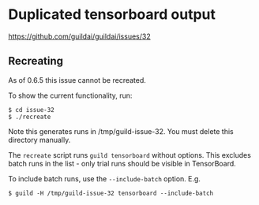 # Duplicated tensorboard output

https://github.com/guildai/guildai/issues/32

## Recreating

As of 0.6.5 this issue cannot be recreated.

To show the current functionality, run:

    $ cd issue-32
    $ ./recreate

Note this generates runs in /tmp/guild-issue-32. You must delete this
directory manually.

The `recreate` script runs `guild tensorboard` without options. This
excludes batch runs in the list - only trial runs should be visible in
TensorBoard.

To include batch runs, use the `--include-batch` option. E.g.

    $ guild -H /tmp/guild-issue-32 tensorboard --include-batch
